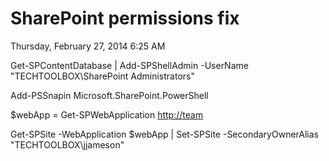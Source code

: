 ﻿# SharePoint permissions fix

Thursday, February 27, 2014
6:25 AM

Get-SPContentDatabase | Add-SPShellAdmin -UserName "TECHTOOLBOX\\SharePoint Administrators"

Add-PSSnapin Microsoft.SharePoint.PowerShell

\$webApp = Get-SPWebApplication [http://team](http://team)

Get-SPSite -WebApplication \$webApp | Set-SPSite -SecondaryOwnerAlias "TECHTOOLBOX\\jjameson"
